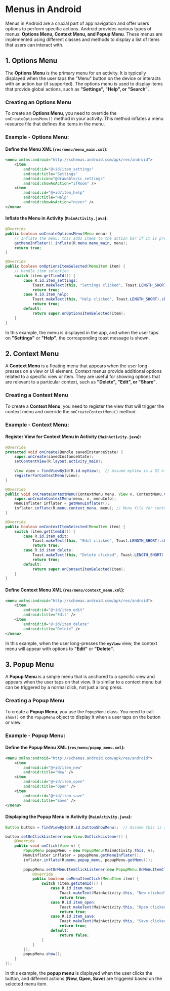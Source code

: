 # Menus in Android  

Menus in Android are a crucial part of app navigation and offer users options to perform specific actions. Android provides various types of menus: **Options Menu, Context Menu, and Popup Menu**. These menus are implemented using different classes and methods to display a list of items that users can interact with.  

## 1. Options Menu  
The **Options Menu** is the primary menu for an activity. It is typically displayed when the user taps the "Menu" button on the device or interacts with an action bar (if supported). The options menu is used to display items that provide global actions, such as **"Settings", "Help", or "Search"**.  

### Creating an Options Menu  
To create an **Options Menu**, you need to override the `onCreateOptionsMenu()` method in your activity. This method inflates a menu resource file that defines the items in the menu.  

### Example - Options Menu:  

#### Define the Menu XML (`res/menu/menu_main.xml`):  
```xml
<menu xmlns:android="http://schemas.android.com/apk/res/android">
    <item
        android:id="@+id/item_settings"
        android:title="Settings"
        android:icon="@drawable/ic_settings"
        android:showAsAction="ifRoom" />
    <item
        android:id="@+id/item_help"
        android:title="Help"
        android:showAsAction="never" />
</menu>
```

#### Inflate the Menu in Activity (`MainActivity.java`):  
```java
@Override
public boolean onCreateOptionsMenu(Menu menu) {
    // Inflate the menu; this adds items to the action bar if it is present.
    getMenuInflater().inflate(R.menu.menu_main, menu);
    return true;
}

@Override
public boolean onOptionsItemSelected(MenuItem item) {
    // Handle item selection
    switch (item.getItemId()) {
        case R.id.item_settings:
            Toast.makeText(this, "Settings clicked", Toast.LENGTH_SHORT).show();
            return true;
        case R.id.item_help:
            Toast.makeText(this, "Help clicked", Toast.LENGTH_SHORT).show();
            return true;
        default:
            return super.onOptionsItemSelected(item);
    }
}
```

In this example, the menu is displayed in the app, and when the user taps on **"Settings"** or **"Help"**, the corresponding toast message is shown.  

## 2. Context Menu  
A **Context Menu** is a floating menu that appears when the user long-presses on a view or UI element. Context menus provide additional options related to a specific view or item. They are useful for showing options that are relevant to a particular context, such as **"Delete", "Edit", or "Share"**.  

### Creating a Context Menu  
To create a **Context Menu**, you need to register the view that will trigger the context menu and override the `onCreateContextMenu()` method.  

### Example - Context Menu:  

#### Register View for Context Menu in Activity (`MainActivity.java`):  
```java
@Override
protected void onCreate(Bundle savedInstanceState) {
    super.onCreate(savedInstanceState);
    setContentView(R.layout.activity_main);
    
    View view = findViewById(R.id.myView);  // Assume myView is a UI element (e.g., TextView)
    registerForContextMenu(view);
}

@Override
public void onCreateContextMenu(ContextMenu menu, View v, ContextMenu.ContextMenuInfo menuInfo) {
    super.onCreateContextMenu(menu, v, menuInfo);
    MenuInflater inflater = getMenuInflater();
    inflater.inflate(R.menu.context_menu, menu); // Menu file for context menu
}

@Override
public boolean onContextItemSelected(MenuItem item) {
    switch (item.getItemId()) {
        case R.id.item_edit:
            Toast.makeText(this, "Edit clicked", Toast.LENGTH_SHORT).show();
            return true;
        case R.id.item_delete:
            Toast.makeText(this, "Delete clicked", Toast.LENGTH_SHORT).show();
            return true;
        default:
            return super.onContextItemSelected(item);
    }
}
```

#### Define Context Menu XML (`res/menu/context_menu.xml`):  
```xml
<menu xmlns:android="http://schemas.android.com/apk/res/android">
    <item
        android:id="@+id/item_edit"
        android:title="Edit" />
    <item
        android:id="@+id/item_delete"
        android:title="Delete" />
</menu>
```

In this example, when the user long-presses the **`myView`** view, the context menu will appear with options to **"Edit"** or **"Delete"**.  

## 3. Popup Menu  
A **Popup Menu** is a simple menu that is anchored to a specific view and appears when the user taps on that view. It is similar to a context menu but can be triggered by a normal click, not just a long press.  

### Creating a Popup Menu  
To create a **Popup Menu**, you use the `PopupMenu` class. You need to call `show()` on the `PopupMenu` object to display it when a user taps on the button or view.  

### Example - Popup Menu:  

#### Define the Popup Menu XML (`res/menu/popup_menu.xml`):  
```xml
<menu xmlns:android="http://schemas.android.com/apk/res/android">
    <item
        android:id="@+id/item_new"
        android:title="New" />
    <item
        android:id="@+id/item_open"
        android:title="Open" />
    <item
        android:id="@+id/item_save"
        android:title="Save" />
</menu>
```

#### Displaying the Popup Menu in Activity (`MainActivity.java`):  
```java
Button button = findViewById(R.id.buttonShowMenu);  // Assume this is a Button

button.setOnClickListener(new View.OnClickListener() {
    @Override
    public void onClick(View v) {
        PopupMenu popupMenu = new PopupMenu(MainActivity.this, v);
        MenuInflater inflater = popupMenu.getMenuInflater();
        inflater.inflate(R.menu.popup_menu, popupMenu.getMenu());
        
        popupMenu.setOnMenuItemClickListener(new PopupMenu.OnMenuItemClickListener() {
            @Override
            public boolean onMenuItemClick(MenuItem item) {
                switch (item.getItemId()) {
                    case R.id.item_new:
                        Toast.makeText(MainActivity.this, "New clicked", Toast.LENGTH_SHORT).show();
                        return true;
                    case R.id.item_open:
                        Toast.makeText(MainActivity.this, "Open clicked", Toast.LENGTH_SHORT).show();
                        return true;
                    case R.id.item_save:
                        Toast.makeText(MainActivity.this, "Save clicked", Toast.LENGTH_SHORT).show();
                        return true;
                    default:
                        return false;
                }
            }
        });
        popupMenu.show();
    }
});
```

In this example, the **popup menu** is displayed when the user clicks the button, and different actions (**New, Open, Save**) are triggered based on the selected menu item.  
